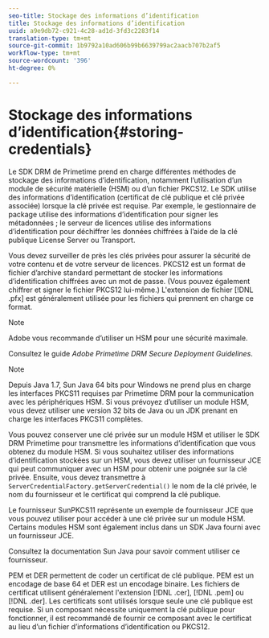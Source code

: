 ```yaml
---
seo-title: Stockage des informations d’identification
title: Stockage des informations d’identification
uuid: a9e9db72-c921-4c28-ad1d-3fd3c2283f14
translation-type: tm+mt
source-git-commit: 1b9792a10ad606b99b6639799ac2aacb707b2af5
workflow-type: tm+mt
source-wordcount: '396'
ht-degree: 0%

---
```



# Stockage des informations d’identification{#storing-credentials}

Le SDK DRM de Primetime prend en charge différentes méthodes de stockage des informations d’identification, notamment l’utilisation d’un module de sécurité matérielle (HSM) ou d’un fichier PKCS12. Le SDK utilise des informations d’identification (certificat de clé publique et clé privée associée) lorsque la clé privée est requise. Par exemple, le gestionnaire de package utilise des informations d’identification pour signer les métadonnées ; le serveur de licences utilise des informations d’identification pour déchiffrer les données chiffrées à l’aide de la clé publique License Server ou Transport.

Vous devez surveiller de près les clés privées pour assurer la sécurité de votre contenu et de votre serveur de licences. PKCS12 est un format de fichier d’archive standard permettant de stocker les informations d’identification chiffrées avec un mot de passe. (Vous pouvez également chiffrer et signer le fichier PKCS12 lui-même.) L&#39;extension de fichier [!DNL .pfx] est généralement utilisée pour les fichiers qui prennent en charge ce format.

>[!NOTE]
>
>Adobe vous recommande d’utiliser un HSM pour une sécurité maximale.
>
>Consultez le guide *Adobe Primetime DRM Secure Deployment Guidelines*.

>[!NOTE]
>
>Depuis Java 1.7, Sun Java 64 bits pour Windows ne prend plus en charge les interfaces PKCS11 requises par Primetime DRM pour la communication avec les périphériques HSM. Si vous prévoyez d’utiliser un module HSM, vous devez utiliser une version 32 bits de Java ou un JDK prenant en charge les interfaces PKCS11 complètes.

Vous pouvez conserver une clé privée sur un module HSM et utiliser le SDK DRM Primetime pour transmettre les informations d’identification que vous obtenez du module HSM. Si vous souhaitez utiliser des informations d’identification stockées sur un HSM, vous devez utiliser un fournisseur JCE qui peut communiquer avec un HSM pour obtenir une poignée sur la clé privée. Ensuite, vous devez transmettre à `ServerCredentialFactory.getServerCredential()` le nom de la clé privée, le nom du fournisseur et le certificat qui comprend la clé publique.

Le fournisseur SunPKCS11 représente un exemple de fournisseur JCE que vous pouvez utiliser pour accéder à une clé privée sur un module HSM. Certains modules HSM sont également inclus dans un SDK Java fourni avec un fournisseur JCE.

Consultez la documentation Sun Java pour savoir comment utiliser ce fournisseur.

PEM et DER permettent de coder un certificat de clé publique. PEM est un encodage de base 64 et DER est un encodage binaire. Les fichiers de certificat utilisent généralement l&#39;extension [!DNL .cer], [!DNL .pem] ou [!DNL .der]. Les certificats sont utilisés lorsque seule une clé publique est requise. Si un composant nécessite uniquement la clé publique pour fonctionner, il est recommandé de fournir ce composant avec le certificat au lieu d’un fichier d’informations d’identification ou PKCS12.
